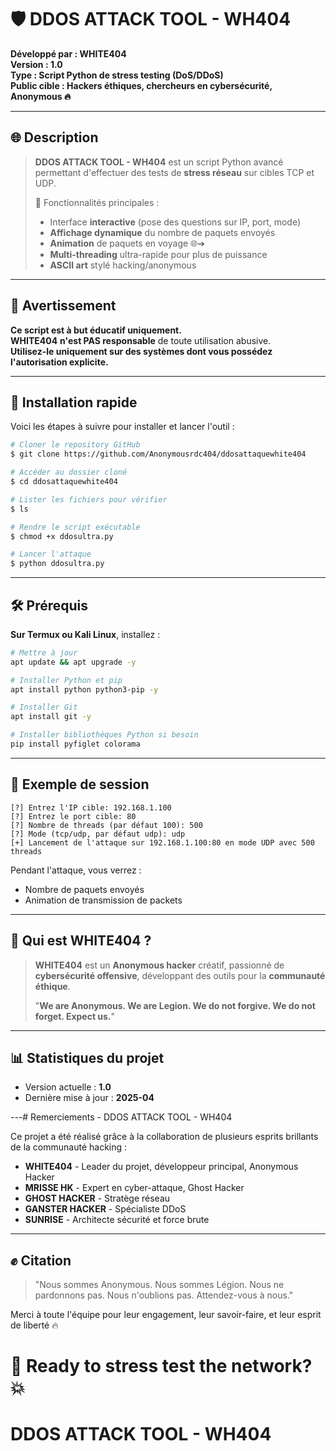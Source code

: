 # 🛡️ DDOS ATTACK TOOL - WH404

**Développé par : WHITE404**  
**Version : 1.0**  
**Type : Script Python de stress testing (DoS/DDoS)**  
**Public cible : Hackers éthiques, chercheurs en cybersécurité, Anonymous 🔥**

---

## 🌐 Description

> **DDOS ATTACK TOOL - WH404** est un script Python avancé permettant d'effectuer des tests de **stress réseau** sur cibles TCP et UDP.
> 
> 🌟 Fonctionnalités principales :
> - Interface **interactive** (pose des questions sur IP, port, mode)
> - **Affichage dynamique** du nombre de paquets envoyés
> - **Animation** de paquets en voyage 🌐➔
> - **Multi-threading** ultra-rapide pour plus de puissance
> - **ASCII art** stylé hacking/anonymous

---

## 🚨 Avertissement

**Ce script est à but éducatif uniquement.**  
**WHITE404** **n'est PAS responsable** de toute utilisation abusive.  
**Utilisez-le uniquement sur des systèmes dont vous possédez l'autorisation explicite.**

---

## 🔢 Installation rapide

Voici les étapes à suivre pour installer et lancer l'outil :

```bash
# Cloner le repository GitHub
$ git clone https://github.com/Anonymousrdc404/ddosattaquewhite404

# Accéder au dossier cloné
$ cd ddosattaquewhite404

# Lister les fichiers pour vérifier
$ ls

# Rendre le script exécutable
$ chmod +x ddosultra.py

# Lancer l'attaque
$ python ddosultra.py
```

---

## 🛠️ Prérequis

**Sur Termux ou Kali Linux**, installez :

```bash
# Mettre à jour
apt update && apt upgrade -y

# Installer Python et pip
apt install python python3-pip -y

# Installer Git
apt install git -y

# Installer bibliothèques Python si besoin
pip install pyfiglet colorama
```

---

## 📜 Exemple de session

```text
[?] Entrez l'IP cible: 192.168.1.100
[?] Entrez le port cible: 80
[?] Nombre de threads (par défaut 100): 500
[?] Mode (tcp/udp, par défaut udp): udp
[+] Lancement de l'attaque sur 192.168.1.100:80 en mode UDP avec 500 threads
```

Pendant l'attaque, vous verrez :
- Nombre de paquets envoyés
- Animation de transmission de packets

---

## 👻 Qui est WHITE404 ?

> **WHITE404** est un **Anonymous hacker** créatif, passionné de **cybersécurité offensive**, développant des outils pour la **communauté éthique**.
>  
> "**We are Anonymous. We are Legion. We do not forgive. We do not forget. Expect us.**"

---

## 📊 Statistiques du projet

- Version actuelle : **1.0**
- Dernière mise à jour : **2025-04**

---# Remerciements - DDOS ATTACK TOOL - WH404

Ce projet a été réalisé grâce à la collaboration de plusieurs esprits brillants de la communauté hacking :

- **WHITE404** - Leader du projet, développeur principal, Anonymous Hacker
- **MRISSE HK** - Expert en cyber-attaque, Ghost Hacker
- **GHOST HACKER** - Stratège réseau
- **GANSTER HACKER** - Spécialiste DDoS
- **SUNRISE** - Architecte sécurité et force brute

---

## ✊ Citation
> "Nous sommes Anonymous. Nous sommes Légion. Nous ne pardonnons pas. Nous n'oublions pas. Attendez-vous à nous."

Merci à toute l'équipe pour leur engagement, leur savoir-faire, et leur esprit de liberté 🔥


# 🚀 Ready to stress test the network? 💥
# DDOS ATTACK TOOL - WH404
